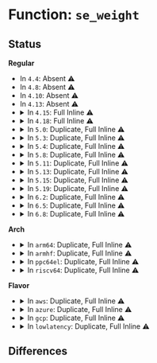 # Function: <code>se_weight</code>

## Status
<b>Regular</b>
<ul>
<li>
In <code>4.4</code>: Absent ⚠️
</li>
<li>
In <code>4.8</code>: Absent ⚠️
</li>
<li>
In <code>4.10</code>: Absent ⚠️
</li>
<li>
In <code>4.13</code>: Absent ⚠️
</li>
<li>
<details>
<summary>In <code>4.15</code>: Full Inline ⚠️</summary>

**Collision:** Unique Static

**Inline:** Full

**Transformation:** False

**Instances:**

```
In kernel/sched/fair.c (ffffffff810c9e2b)
Location: kernel/sched/fair.c:2729
Inline: True
Inline callers:
  - kernel/sched/fair.c:sched_group_set_shares
  - kernel/sched/fair.c:sched_group_set_shares
  - kernel/sched/fair.c:detach_entity_cfs_rq
  - kernel/sched/fair.c:dequeue_task_fair
  - kernel/sched/fair.c:dequeue_task_fair
  - kernel/sched/fair.c:enqueue_task_fair
  - kernel/sched/fair.c:enqueue_task_fair
  - kernel/sched/fair.c:attach_entity_load_avg
  - kernel/sched/fair.c:attach_entity_load_avg
  - kernel/sched/fair.c:reweight_entity
  - kernel/sched/fair.c:reweight_entity
  - kernel/sched/fair.c:reweight_entity
```
</details>
</li>
<li>
<details>
<summary>In <code>4.18</code>: Full Inline ⚠️</summary>

**Collision:** Unique Static

**Inline:** Full

**Transformation:** False

**Instances:**

```
In kernel/sched/fair.c (ffffffff810d1e61)
Location: kernel/sched/fair.c:2757
Inline: True
Inline callers:
  - kernel/sched/fair.c:sched_group_set_shares
  - kernel/sched/fair.c:sched_group_set_shares
  - kernel/sched/fair.c:detach_entity_cfs_rq
  - kernel/sched/fair.c:detach_entity_cfs_rq
  - kernel/sched/fair.c:detach_entity_cfs_rq
  - kernel/sched/fair.c:task_tick_fair
  - kernel/sched/fair.c:task_tick_fair
  - kernel/sched/fair.c:enqueue_task_fair
  - kernel/sched/fair.c:enqueue_task_fair
  - kernel/sched/fair.c:attach_entity_load_avg
  - kernel/sched/fair.c:attach_entity_load_avg
  - kernel/sched/fair.c:reweight_entity
  - kernel/sched/fair.c:reweight_entity
  - kernel/sched/fair.c:reweight_entity
```
</details>
</li>
<li>
<details>
<summary>In <code>5.0</code>: Duplicate, Full Inline ⚠️</summary>

**Collision:** Static Duplication

**Inline:** Full

**Transformation:** False

**Instances:**

```
In kernel/sched/fair.c (ffffffff810db7c5)
Location: kernel/sched/sched.h:698
Inline: True
Inline callers:
  - kernel/sched/fair.c:sched_group_set_shares
  - kernel/sched/fair.c:sched_group_set_shares
  - kernel/sched/fair.c:detach_entity_cfs_rq
  - kernel/sched/fair.c:task_tick_fair
  - kernel/sched/fair.c:task_tick_fair
  - kernel/sched/fair.c:update_blocked_averages
  - kernel/sched/fair.c:update_blocked_averages
  - kernel/sched/fair.c:dequeue_task_fair
  - kernel/sched/fair.c:dequeue_task_fair
  - kernel/sched/fair.c:attach_entity_load_avg
  - kernel/sched/fair.c:attach_entity_load_avg
  - kernel/sched/fair.c:reweight_entity
  - kernel/sched/fair.c:reweight_entity
  - kernel/sched/fair.c:reweight_entity
```
```
In kernel/sched/pelt.c (ffffffff810e71e5)
Location: kernel/sched/sched.h:698
Inline: True
Inline callers:
  - kernel/sched/pelt.c:__update_load_avg_se
  - kernel/sched/pelt.c:__update_load_avg_blocked_se
```
</details>
</li>
<li>
<details>
<summary>In <code>5.3</code>: Duplicate, Full Inline ⚠️</summary>

**Collision:** Static Duplication

**Inline:** Full

**Transformation:** False

**Instances:**

```
In kernel/sched/fair.c (ffffffff810dd9b2)
Location: kernel/sched/sched.h:692
Inline: True
Inline callers:
  - kernel/sched/fair.c:detach_entity_cfs_rq
  - kernel/sched/fair.c:attach_entity_load_avg
  - kernel/sched/fair.c:attach_entity_load_avg
  - kernel/sched/fair.c:reweight_entity
  - kernel/sched/fair.c:reweight_entity
  - kernel/sched/fair.c:reweight_entity
```
```
In kernel/sched/pelt.c (ffffffff810edf43)
Location: kernel/sched/sched.h:692
Inline: True
Inline callers:
  - kernel/sched/pelt.c:__update_load_avg_se
  - kernel/sched/pelt.c:__update_load_avg_blocked_se
```
</details>
</li>
<li>
<details>
<summary>In <code>5.4</code>: Duplicate, Full Inline ⚠️</summary>

**Collision:** Static Duplication

**Inline:** Full

**Transformation:** False

**Instances:**

```
In kernel/sched/fair.c (ffffffff810e8072)
Location: kernel/sched/sched.h:699
Inline: True
Inline callers:
  - kernel/sched/fair.c:detach_entity_cfs_rq
  - kernel/sched/fair.c:attach_entity_load_avg
  - kernel/sched/fair.c:attach_entity_load_avg
  - kernel/sched/fair.c:reweight_entity
  - kernel/sched/fair.c:reweight_entity
  - kernel/sched/fair.c:reweight_entity
```
```
In kernel/sched/pelt.c (ffffffff810f9b23)
Location: kernel/sched/sched.h:699
Inline: True
Inline callers:
  - kernel/sched/pelt.c:__update_load_avg_se
  - kernel/sched/pelt.c:__update_load_avg_blocked_se
```
</details>
</li>
<li>
<details>
<summary>In <code>5.8</code>: Duplicate, Full Inline ⚠️</summary>

**Collision:** Static Duplication

**Inline:** Full

**Transformation:** False

**Instances:**

```
In kernel/sched/fair.c (ffffffff810edae5)
Location: kernel/sched/sched.h:730
Inline: True
Inline callers:
  - kernel/sched/fair.c:detach_entity_cfs_rq
  - kernel/sched/fair.c:attach_entity_load_avg
  - kernel/sched/fair.c:attach_entity_load_avg
  - kernel/sched/fair.c:reweight_entity
  - kernel/sched/fair.c:reweight_entity
  - kernel/sched/fair.c:reweight_entity
```
```
In kernel/sched/pelt.c (ffffffff81103b56)
Location: kernel/sched/sched.h:730
Inline: True
Inline callers:
  - kernel/sched/pelt.c:__update_load_avg_se
  - kernel/sched/pelt.c:__update_load_avg_blocked_se
```
</details>
</li>
<li>
<details>
<summary>In <code>5.11</code>: Duplicate, Full Inline ⚠️</summary>

**Collision:** Static Duplication

**Inline:** Full

**Transformation:** False

**Instances:**

```
In kernel/sched/fair.c (ffffffff810eb915)
Location: kernel/sched/sched.h:742
Inline: True
Inline callers:
  - kernel/sched/fair.c:detach_entity_cfs_rq
  - kernel/sched/fair.c:attach_entity_load_avg
  - kernel/sched/fair.c:attach_entity_load_avg
  - kernel/sched/fair.c:reweight_entity
  - kernel/sched/fair.c:reweight_entity
  - kernel/sched/fair.c:reweight_entity
```
```
In kernel/sched/pelt.c (ffffffff81102253)
Location: kernel/sched/sched.h:742
Inline: True
Inline callers:
  - kernel/sched/pelt.c:__update_load_avg_se
  - kernel/sched/pelt.c:__update_load_avg_blocked_se
```
</details>
</li>
<li>
<details>
<summary>In <code>5.13</code>: Duplicate, Full Inline ⚠️</summary>

**Collision:** Static Duplication

**Inline:** Full

**Transformation:** False

**Instances:**

```
In kernel/sched/fair.c (ffffffff810ed291)
Location: kernel/sched/sched.h:751
Inline: True
Inline callers:
  - kernel/sched/fair.c:detach_entity_cfs_rq
  - kernel/sched/fair.c:attach_entity_load_avg
  - kernel/sched/fair.c:attach_entity_load_avg
  - kernel/sched/fair.c:reweight_entity
  - kernel/sched/fair.c:reweight_entity
  - kernel/sched/fair.c:reweight_entity
```
```
In kernel/sched/pelt.c (ffffffff811045c8)
Location: kernel/sched/sched.h:751
Inline: True
Inline callers:
  - kernel/sched/pelt.c:__update_load_avg_se
  - kernel/sched/pelt.c:__update_load_avg_blocked_se
```
</details>
</li>
<li>
<details>
<summary>In <code>5.15</code>: Duplicate, Full Inline ⚠️</summary>

**Collision:** Static Duplication

**Inline:** Full

**Transformation:** False

**Instances:**

```
In kernel/sched/fair.c (ffffffff81103dfc)
Location: kernel/sched/sched.h:768
Inline: True
Inline callers:
  - kernel/sched/fair.c:attach_entity_load_avg
  - kernel/sched/fair.c:attach_entity_load_avg
  - kernel/sched/fair.c:reweight_entity
  - kernel/sched/fair.c:reweight_entity
```
```
In kernel/sched/pelt.c (ffffffff811217f4)
Location: kernel/sched/sched.h:768
Inline: True
Inline callers:
  - kernel/sched/pelt.c:__update_load_avg_se
  - kernel/sched/pelt.c:__update_load_avg_blocked_se
```
</details>
</li>
<li>
<details>
<summary>In <code>5.19</code>: Duplicate, Full Inline ⚠️</summary>

**Collision:** Static Duplication

**Inline:** Full

**Transformation:** False

**Instances:**

```
In kernel/sched/fair.c (ffffffff8112148c)
Location: kernel/sched/sched.h:763
Inline: True
Inline callers:
  - kernel/sched/fair.c:detach_entity_cfs_rq
  - kernel/sched/fair.c:attach_entity_load_avg
  - kernel/sched/fair.c:attach_entity_load_avg
  - kernel/sched/fair.c:reweight_entity
  - kernel/sched/fair.c:reweight_entity
  - kernel/sched/fair.c:reweight_entity
```
```
In kernel/sched/build_policy.c (ffffffff81136c7c)
Location: kernel/sched/sched.h:763
Inline: True
Inline callers:
  - kernel/sched/build_policy.c:__update_load_avg_se
  - kernel/sched/build_policy.c:__update_load_avg_blocked_se
```
</details>
</li>
<li>
<details>
<summary>In <code>6.2</code>: Duplicate, Full Inline ⚠️</summary>

**Collision:** Static Duplication

**Inline:** Full

**Transformation:** False

**Instances:**

```
In kernel/sched/fair.c (ffffffff811489b9)
Location: kernel/sched/sched.h:793
Inline: True
Inline callers:
  - kernel/sched/fair.c:detach_entity_load_avg
  - kernel/sched/fair.c:attach_entity_load_avg
  - kernel/sched/fair.c:attach_entity_load_avg
  - kernel/sched/fair.c:reweight_entity
  - kernel/sched/fair.c:reweight_entity
  - kernel/sched/fair.c:reweight_entity
```
```
In kernel/sched/build_policy.c (ffffffff811612fc)
Location: kernel/sched/sched.h:793
Inline: True
Inline callers:
  - kernel/sched/build_policy.c:__update_load_avg_se
  - kernel/sched/build_policy.c:__update_load_avg_blocked_se
```
</details>
</li>
<li>
<details>
<summary>In <code>6.5</code>: Duplicate, Full Inline ⚠️</summary>

**Collision:** Static Duplication

**Inline:** Full

**Transformation:** False

**Instances:**

```
In kernel/sched/fair.c (ffffffff81158869)
Location: kernel/sched/sched.h:796
Inline: True
Inline callers:
  - kernel/sched/fair.c:detach_entity_load_avg
  - kernel/sched/fair.c:attach_entity_load_avg
  - kernel/sched/fair.c:attach_entity_load_avg
  - kernel/sched/fair.c:reweight_entity
  - kernel/sched/fair.c:reweight_entity
  - kernel/sched/fair.c:reweight_entity
```
```
In kernel/sched/build_policy.c (ffffffff81171b38)
Location: kernel/sched/sched.h:796
Inline: True
Inline callers:
  - kernel/sched/build_policy.c:__update_load_avg_se
  - kernel/sched/build_policy.c:__update_load_avg_blocked_se
```
</details>
</li>
<li>
<details>
<summary>In <code>6.8</code>: Duplicate, Full Inline ⚠️</summary>

**Collision:** Static Duplication

**Inline:** Full

**Transformation:** False

**Instances:**

```
In kernel/sched/fair.c (ffffffff81164e09)
Location: kernel/sched/sched.h:822
Inline: True
Inline callers:
  - kernel/sched/fair.c:detach_entity_load_avg
  - kernel/sched/fair.c:attach_entity_load_avg
  - kernel/sched/fair.c:attach_entity_load_avg
  - kernel/sched/fair.c:reweight_entity
  - kernel/sched/fair.c:reweight_entity
  - kernel/sched/fair.c:reweight_entity
```
```
In kernel/sched/build_policy.c (ffffffff8117f448)
Location: kernel/sched/sched.h:822
Inline: True
Inline callers:
  - kernel/sched/build_policy.c:__update_load_avg_se
  - kernel/sched/build_policy.c:__update_load_avg_blocked_se
```
</details>
</li>
</ul>
<b>Arch</b>
<ul>
<li>
<details>
<summary>In <code>arm64</code>: Duplicate, Full Inline ⚠️</summary>

**Collision:** Static Duplication

**Inline:** Full

**Transformation:** False

**Instances:**

```
In kernel/sched/fair.c (ffff800010145a60)
Location: kernel/sched/sched.h:699
Inline: True
Inline callers:
  - kernel/sched/fair.c:detach_entity_cfs_rq
  - kernel/sched/fair.c:attach_entity_load_avg
  - kernel/sched/fair.c:attach_entity_load_avg
  - kernel/sched/fair.c:reweight_entity
  - kernel/sched/fair.c:reweight_entity
  - kernel/sched/fair.c:reweight_entity
```
```
In kernel/sched/pelt.c (ffff80001015e4b4)
Location: kernel/sched/sched.h:699
Inline: True
Inline callers:
  - kernel/sched/pelt.c:__update_load_avg_se
  - kernel/sched/pelt.c:__update_load_avg_blocked_se
```
</details>
</li>
<li>
<details>
<summary>In <code>armhf</code>: Duplicate, Full Inline ⚠️</summary>

**Collision:** Static Duplication

**Inline:** Full

**Transformation:** False

**Instances:**

```
In kernel/sched/fair.c (c03936f8)
Location: kernel/sched/sched.h:699
Inline: True
Inline callers:
  - kernel/sched/fair.c:detach_entity_cfs_rq
  - kernel/sched/fair.c:attach_entity_load_avg
  - kernel/sched/fair.c:attach_entity_load_avg
  - kernel/sched/fair.c:reweight_entity
  - kernel/sched/fair.c:reweight_entity
  - kernel/sched/fair.c:reweight_entity
```
```
In kernel/sched/pelt.c (c03aa5b4)
Location: kernel/sched/sched.h:699
Inline: True
Inline callers:
  - kernel/sched/pelt.c:__update_load_avg_se
  - kernel/sched/pelt.c:__update_load_avg_blocked_se
```
</details>
</li>
<li>
<details>
<summary>In <code>ppc64el</code>: Duplicate, Full Inline ⚠️</summary>

**Collision:** Static Duplication

**Inline:** Full

**Transformation:** False

**Instances:**

```
In kernel/sched/fair.c (c000000000199610)
Location: kernel/sched/sched.h:699
Inline: True
Inline callers:
  - kernel/sched/fair.c:detach_entity_cfs_rq
  - kernel/sched/fair.c:attach_entity_load_avg
  - kernel/sched/fair.c:attach_entity_load_avg
  - kernel/sched/fair.c:reweight_entity
  - kernel/sched/fair.c:reweight_entity
  - kernel/sched/fair.c:reweight_entity
```
```
In kernel/sched/pelt.c (c0000000001b32f8)
Location: kernel/sched/sched.h:699
Inline: True
Inline callers:
  - kernel/sched/pelt.c:__update_load_avg_se
  - kernel/sched/pelt.c:__update_load_avg_blocked_se
```
</details>
</li>
<li>
<details>
<summary>In <code>riscv64</code>: Duplicate, Full Inline ⚠️</summary>

**Collision:** Static Duplication

**Inline:** Full

**Transformation:** False

**Instances:**

```
In kernel/sched/fair.c (ffffffe0000f07aa)
Location: kernel/sched/sched.h:699
Inline: True
Inline callers:
  - kernel/sched/fair.c:detach_entity_cfs_rq
  - kernel/sched/fair.c:reweight_entity
  - kernel/sched/fair.c:reweight_entity
  - kernel/sched/fair.c:reweight_entity
```
```
In kernel/sched/pelt.c (ffffffe000102958)
Location: kernel/sched/sched.h:699
Inline: True
Inline callers:
  - kernel/sched/pelt.c:__update_load_avg_se
  - kernel/sched/pelt.c:__update_load_avg_blocked_se
```
</details>
</li>
</ul>
<b>Flavor</b>
<ul>
<li>
<details>
<summary>In <code>aws</code>: Duplicate, Full Inline ⚠️</summary>

**Collision:** Static Duplication

**Inline:** Full

**Transformation:** False

**Instances:**

```
In kernel/sched/fair.c (ffffffff810e2222)
Location: kernel/sched/sched.h:699
Inline: True
Inline callers:
  - kernel/sched/fair.c:detach_entity_cfs_rq
  - kernel/sched/fair.c:attach_entity_load_avg
  - kernel/sched/fair.c:attach_entity_load_avg
  - kernel/sched/fair.c:reweight_entity
  - kernel/sched/fair.c:reweight_entity
  - kernel/sched/fair.c:reweight_entity
```
```
In kernel/sched/pelt.c (ffffffff810f2f23)
Location: kernel/sched/sched.h:699
Inline: True
Inline callers:
  - kernel/sched/pelt.c:__update_load_avg_se
  - kernel/sched/pelt.c:__update_load_avg_blocked_se
```
</details>
</li>
<li>
<details>
<summary>In <code>azure</code>: Duplicate, Full Inline ⚠️</summary>

**Collision:** Static Duplication

**Inline:** Full

**Transformation:** False

**Instances:**

```
In kernel/sched/fair.c (ffffffff810d1302)
Location: kernel/sched/sched.h:699
Inline: True
Inline callers:
  - kernel/sched/fair.c:detach_entity_cfs_rq
  - kernel/sched/fair.c:attach_entity_load_avg
  - kernel/sched/fair.c:attach_entity_load_avg
  - kernel/sched/fair.c:reweight_entity
  - kernel/sched/fair.c:reweight_entity
  - kernel/sched/fair.c:reweight_entity
```
```
In kernel/sched/pelt.c (ffffffff810e3033)
Location: kernel/sched/sched.h:699
Inline: True
Inline callers:
  - kernel/sched/pelt.c:__update_load_avg_se
  - kernel/sched/pelt.c:__update_load_avg_blocked_se
```
</details>
</li>
<li>
<details>
<summary>In <code>gcp</code>: Duplicate, Full Inline ⚠️</summary>

**Collision:** Static Duplication

**Inline:** Full

**Transformation:** False

**Instances:**

```
In kernel/sched/fair.c (ffffffff810de5a2)
Location: kernel/sched/sched.h:699
Inline: True
Inline callers:
  - kernel/sched/fair.c:detach_entity_cfs_rq
  - kernel/sched/fair.c:attach_entity_load_avg
  - kernel/sched/fair.c:attach_entity_load_avg
  - kernel/sched/fair.c:reweight_entity
  - kernel/sched/fair.c:reweight_entity
  - kernel/sched/fair.c:reweight_entity
```
```
In kernel/sched/pelt.c (ffffffff810f0053)
Location: kernel/sched/sched.h:699
Inline: True
Inline callers:
  - kernel/sched/pelt.c:__update_load_avg_se
  - kernel/sched/pelt.c:__update_load_avg_blocked_se
```
</details>
</li>
<li>
<details>
<summary>In <code>lowlatency</code>: Duplicate, Full Inline ⚠️</summary>

**Collision:** Static Duplication

**Inline:** Full

**Transformation:** False

**Instances:**

```
In kernel/sched/fair.c (ffffffff810ea0a2)
Location: kernel/sched/sched.h:699
Inline: True
Inline callers:
  - kernel/sched/fair.c:detach_entity_cfs_rq
  - kernel/sched/fair.c:attach_entity_load_avg
  - kernel/sched/fair.c:attach_entity_load_avg
  - kernel/sched/fair.c:reweight_entity
  - kernel/sched/fair.c:reweight_entity
  - kernel/sched/fair.c:reweight_entity
```
```
In kernel/sched/pelt.c (ffffffff810fb0c3)
Location: kernel/sched/sched.h:699
Inline: True
Inline callers:
  - kernel/sched/pelt.c:__update_load_avg_se
  - kernel/sched/pelt.c:__update_load_avg_blocked_se
```
</details>
</li>
</ul>

## Differences
